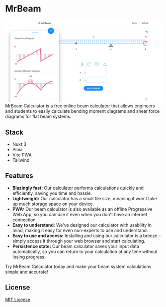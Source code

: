# MrBeam
![MrBeam](/public/og.png)
MrBeam Calculator is a free online beam calculator that allows engineers and students to easily calculate bending moment diagrams and shear force diagrams for flat beam systems. 

## Stack

- Nuxt 3
- Pinia
- Vite PWA
- Tailwind

## Features

- **Blazingly fast:** Our calculator performs calculations quickly and efficiently, saving you time and hassle.
- **Lightweight:** Our calculator has a small file size, meaning it won't take up much storage space on your device.
- **PWA:** Our beam calculator is also available as an offline Progressive Web App, so you can use it even when you don't have an internet connection.
- **Easy to understand**: We've designed our calculator with usability in mind, making it easy for even non-experts to use and understand.
- **Easy to use and access:** Installing and using our calculator is a breeze – simply access it through your web browser and start calculating.
- **Persistence state:** Our beam calculator saves your input data automatically, so you can return to your calculation at any time without losing progress.

Try MrBeam Calculator today and make your beam system calculations simple and accurate!

## License

 [MIT License](LICENSE)
